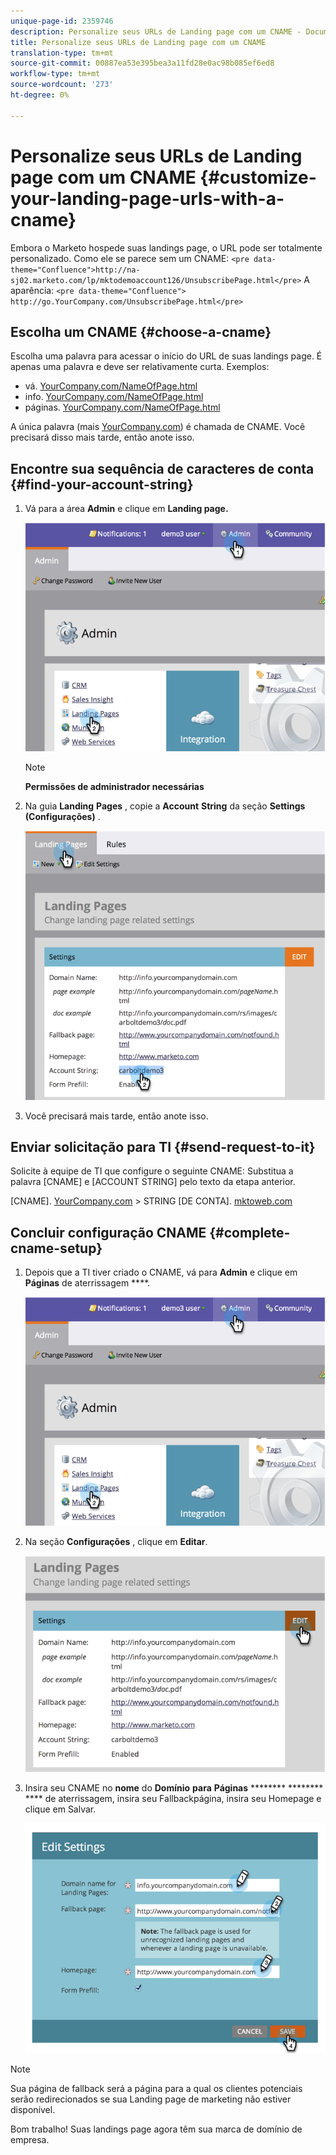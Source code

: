 ```yaml
---
unique-page-id: 2359746
description: Personalize seus URLs de Landing page com um CNAME - Documentos do Marketing - Documentação do produto
title: Personalize seus URLs de Landing page com um CNAME
translation-type: tm+mt
source-git-commit: 00887ea53e395bea3a11fd28e0ac98b085ef6ed8
workflow-type: tm+mt
source-wordcount: '273'
ht-degree: 0%

---
```



# Personalize seus URLs de Landing page com um CNAME {#customize-your-landing-page-urls-with-a-cname}

Embora o Marketo hospede suas landings page, o URL pode ser totalmente personalizado. Como ele se parece sem um CNAME:
`<pre data-theme="Confluence">http://na-sj02.marketo.com/lp/mktodemoaccount126/UnsubscribePage.html</pre>` A aparência:
`<pre data-theme="Confluence"> http://go.YourCompany.com/UnsubscribePage.html</pre>`

## Escolha um CNAME {#choose-a-cname}

Escolha uma palavra para acessar o início do URL de suas landings page. É apenas uma palavra e deve ser relativamente curta. Exemplos:

* vá. [YourCompany.com/NameOfPage.html](http://YourCompany.com/NameOfPage.html)
* info. [YourCompany.com/NameOfPage.html](http://YourCompany.com/NameOfPage.html)
* páginas. [YourCompany.com/NameOfPage.html](http://YourCompany.com/NameOfPage.html)

A única palavra (mais [YourCompany.com](http://YourCompany.com)) é chamada de CNAME. Você precisará disso mais tarde, então anote isso.

## Encontre sua sequência de caracteres de conta {#find-your-account-string}

1. Vá para a área **Admin** e clique em **Landing page.**

   ![](assets/image2014-9-18-16-3a2-3a45.png)

   >[!NOTE]
   >
   >**Permissões de administrador necessárias**

1. Na guia **Landing** **Pages** , copie a **Account** **String** da seção **Settings (Configurações)** .

   ![](assets/image2014-9-18-16-3a44-3a12.png)

1. Você precisará mais tarde, então anote isso.

## Enviar solicitação para TI {#send-request-to-it}

Solicite à equipe de TI que configure o seguinte CNAME: Substitua a palavra [CNAME] e [ACCOUNT STRING] pelo texto da etapa anterior.

[CNAME]. [YourCompany.com](http://yourcompany.com/) > STRING [DE CONTA]. [mktoweb.com](http://mktoweb.com/)

## Concluir configuração CNAME {#complete-cname-setup}

1. Depois que a TI tiver criado o CNAME, vá para **Admin** e clique em **Páginas** de aterrissagem ****.

   ![](assets/image2014-9-18-17-3a15-3a11.png)

1. Na seção **Configurações** , clique em **Editar**.

   ![](assets/image2014-9-18-17-3a15-3a18.png)

1. Insira seu CNAME no **nome** do **Domínio** **para** **Páginas** ******** ******** **** de aterrissagem, insira seu Fallbackpágina, insira seu Homepage e clique em Salvar.

   ![](assets/image2014-9-18-17-3a15-3a25.png)

>[!NOTE]
>
>Sua página de fallback será a página para a qual os clientes potenciais serão redirecionados se sua Landing page de marketing não estiver disponível.

Bom trabalho! Suas landings page agora têm sua marca de domínio de empresa.